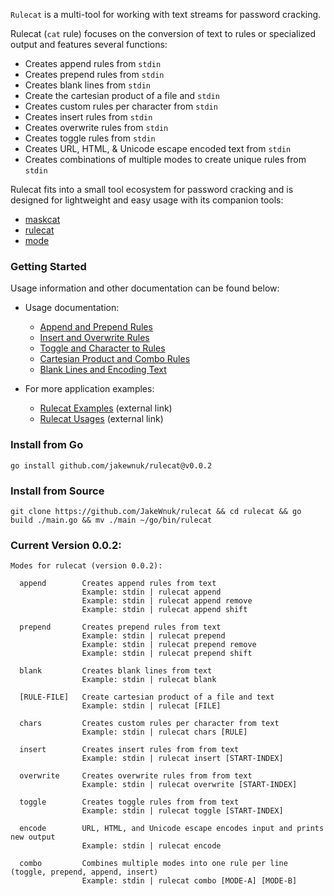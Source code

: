 `Rulecat` is a multi-tool for working with text streams for password cracking.

Rulecat (`cat` rule) focuses on the conversion of text to rules or specialized
output and features several functions:

- Creates append rules from `stdin`
- Creates prepend rules from `stdin`
- Creates blank lines from `stdin`
- Create the cartesian product of a file and `stdin`
- Creates custom rules per character from `stdin`
- Creates insert rules from `stdin`
- Creates overwrite rules from `stdin`
- Creates toggle rules from `stdin`
- Creates URL, HTML, & Unicode escape encoded text from `stdin`
- Creates combinations of multiple modes to create unique rules from `stdin`

Rulecat fits into a small tool ecosystem for password cracking and is designed for lightweight and easy usage with its companion tools:

- [maskcat](https://github.com/JakeWnuk/maskcat)
- [rulecat](https://github.com/JakeWnuk/rulecat)
- [mode](https://github.com/JakeWnuk/mode)

### Getting Started

Usage information and other documentation can be found below:

- Usage documentation:
    - [Append and Prepend Rules](https://github.com/JakeWnuk/rulecat/blob/main/docs/APPEND_AND_PREPEND.md)
    - [Insert and Overwrite Rules](https://github.com/JakeWnuk/rulecat/blob/main/docs/INSERT_AND_OVERWRITE.md)
    - [Toggle and Character to Rules](https://github.com/JakeWnuk/rulecat/blob/main/docs/TOGGLE_AND_CHARACTER.md)
    - [Cartesian Product and Combo Rules](https://github.com/JakeWnuk/rulecat/blob/main/docs/CARTESIAN_AND_COMBO.md)
    - [Blank Lines and Encoding Text](https://github.com/JakeWnuk/rulecat/blob/main/docs/BLANK_AND_ENCODING.md)

- For more application examples: 
    - [Rulecat Examples](https://jakewnuk.com/posts/brewing-hash-cracking-resources-w-the-twin-cats/) (external link)
    - [Rulecat Usages](https://jakewnuk.com/posts/how-to-use-rulecat-to-crack-perfect-eggs-every-time/) (external link)

### Install from Go
```
go install github.com/jakewnuk/rulecat@v0.0.2
```

### Install from Source
```
git clone https://github.com/JakeWnuk/rulecat && cd rulecat && go build ./main.go && mv ./main ~/go/bin/rulecat
```

### Current Version 0.0.2:
```
Modes for rulecat (version 0.0.2):

  append        Creates append rules from text
                Example: stdin | rulecat append
                Example: stdin | rulecat append remove
                Example: stdin | rulecat append shift

  prepend       Creates prepend rules from text
                Example: stdin | rulecat prepend
                Example: stdin | rulecat prepend remove
                Example: stdin | rulecat prepend shift

  blank         Creates blank lines from text
                Example: stdin | rulecat blank

  [RULE-FILE]   Create cartesian product of a file and text
                Example: stdin | rulecat [FILE]

  chars         Creates custom rules per character from text
                Example: stdin | rulecat chars [RULE]

  insert        Creates insert rules from from text
                Example: stdin | rulecat insert [START-INDEX]

  overwrite     Creates overwrite rules from from text
                Example: stdin | rulecat overwrite [START-INDEX]

  toggle        Creates toggle rules from from text
                Example: stdin | rulecat toggle [START-INDEX]

  encode        URL, HTML, and Unicode escape encodes input and prints new output
                Example: stdin | rulecat encode

  combo         Combines multiple modes into one rule per line (toggle, prepend, append, insert)
                Example: stdin | rulecat combo [MODE-A] [MODE-B]
```
